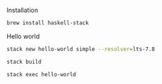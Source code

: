 Installation

```zsh
brew install haskell-stack
```

Hello world

```zsh
stack new hello-world simple --resolver=lts-7.8

stack build

stack exec hello-world
```
